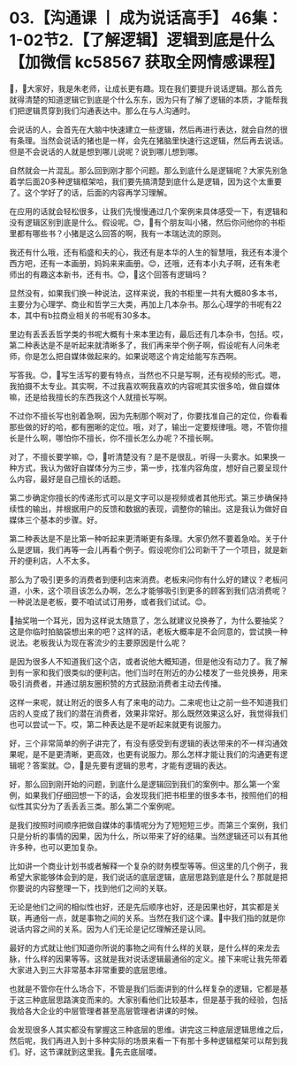 # 03.【沟通课 丨 成为说话高手】 46集：1-02节2.【了解逻辑】逻辑到底是什么【加微信 kc58567 获取全网情感课程】

🎼，🎼大家好，我是朱老师，让成长更有趣。现在我们要提升说话逻辑。那么首先就得清楚的知道逻辑它到底是个什么东东，因为只有了解了逻辑的本质，才能帮我们把逻辑贯穿到我们沟通表达中。那么在与人沟通时。

会说话的人，会首先在大脑中快速建立一些逻辑，然后再进行表达，就会自然的很有条理。当然会说话的猪也是一样，会先在猪脑里快速行这逻辑，然后再去说话。但是不会说话的人就是想到哪儿说呢？说到哪儿想到哪。

自然就会一片混乱。那么回到刚才那个问题。那么到底什么是逻辑呢？大家先别急着学后面20多种逻辑框架哈，我们要先搞清楚到底什么是逻辑，因为这个太重要了。这个学好了的话，后面的内容再学习理解。

在应用的话就会轻松很多，让我们先慢慢通过几个案例来具体感受一下，有逻辑和没有逻辑区别到底是什么。假设呢。😊，🎼有个朋友叫小猪，然后你问他你的书柜里都有哪些书？小猪是这么回答的啊，我有一本瑞达流的原则。

我还有什么哦，还有稻盛和夫的心，我还有是本华的人生的智慧哦，我还有本漫个西方吧，还有一本画册，妈妈来来画册。😊，还哦，还有本小丸子啊，还有朱老师出的有趣这本新书，还有书。😊，🎼这个回答有逻辑吗？

显然没有，如果我们换一种说法，这样来说，我的书柜里一共有大概80多本书，主要分为心理学、商业和哲学三大类，再加上几本杂书。那么心理学的书呢有22本，其中有b拉商业相关的书呢有30多本。

里边有丢丢丢哲学类的书呢大概有十来本里边有，最后还有几本杂书，包括。哎，第二种表达是不是听起来就清晰多了，我们再来举个例子啊，假设呢有人问朱老师，你是怎么把自媒体做起来的。如果说嗯这个肯定给能写东西啊。

写答我。😊，🎼写生活写的要有特点，当然也不只是写啊，还有视频的形式。嗯，我拍摄不太专业。其实啊，不过我喜欢啊我喜欢的内容呢其实很多哈，做自媒体嘛，还是给我擅长的东西我这个人就擅长写啊。

不过你不擅长写也别着急啊，因为先制那个啊对了，你要找准自己的定位，你看看那些做的好的哈，都有圈晰的定位。哦，对了，输出一定要规律哦。嗯，不管你擅长是什么啊，哪怕你不擅长，你不擅长怎么办呢？不擅长啊。

对了，不擅长要学嘛，😊，🎼听清楚没有？是不是很乱，听得一头雾水。如果换一种方式，我认为做好自媒体分为三步，第一步，找准内容角度，想好自己要呈现什么内容，最好是自己擅长的话题。

第二步确定你擅长的传递形式可以是文字可以是视频或者其他形式。第三步确保持续性的输出，并根据用户的反馈和数据的表现，调整你的输出。这是我认为做好自媒体三个基本的步骤。好。

第二种表达是不是比第一种听起来更清晰更有条理。大家仍然不要着急哈。关于什么是逻辑，我们再等一会儿再看个例子。假设呢你们公司新干了一个项目，就是新开的便利店，人不太多。

那么为了吸引更多的消费者到便利店来消费。老板来问你有什么好的建议？老板问道，小朱，这个项目该怎么办啊，怎么才能够吸引到更多的顾客到我们店消费呢？一种说法是老板，要不咱试试订用券，或者我们试试。😊。

🎼抽奖啪一个耳光，因为这样说太随意了，怎么就建议兑换券了，为什么要抽奖？这是你临时拍脑袋想出来的吧？这样的话，老板大概率是不会同意的，尝试换一种说法。老板我认为现在客流少的主要原因是什么呢？

是因为很多人不知道我们这个店，或者说他大概知道，但是他没有动力了。我了解到有一家和我们很类似的便利店。他们当时在附近的办公楼发了一些兑换券，用来吸引消费者，并通过朋友圈积赞的方式鼓励消费者主动去传播。

这样一来呢，就让附近的很多人有了来电的动力。二来呢也让之前一些不知道我们店的人变成了我们的潜在消费者，效果非常好。那么既然效果这么好，我觉得我们也可以尝试一下。哎，第二种表达是不是听起来就更有说服力。

好，三个非常简单的例子讲完了，有没有感受到有逻辑的表达带来的不一样沟通效果呢，是不是更清晰，更高效，也更有说服力。那么怎样才能让我们的沟通更有逻辑呢？答案就。😊，🎼是先要有逻辑的思考，才能有逻辑的表达。

好，那么回到刚开始的问题，到底什么是逻辑回到我们的案例中。那么第一个案例，如果我们仔细回想一下的话，会发现我们把书柜里的很多本书，按照他们的相似性其实分为了丢丢丢三类。那么第二个案例呢。

是我们按照时间顺序把做自媒体的事情呢分为了短短短三步。而第三个案例，我们只是分析的事情的因果，因为什么，所以带来了好的结果。当然逻辑还可以有其他许多种，也可以更加复杂。

比如讲一个商业计划书或者解释一个复杂的财务模型等等。但这里的几个例子，我希望大家能够体会到的是，我们说话的底层逻辑，底层思路到底是什么？那就是把你要说的内容整理一下，找到他们之间的关联。

无论是他们之间的相似性也好，还是先后顺序也好，还是因果也好，其实都是关联，再通俗一点，就是事物之间的关系。当然在我们这个课。🎼中我们指的就是你说话内容之间的关系。因为人们无论是记忆理解还是认同。

最好的方式就让他们知道你所说的事物之间有什么样的关联，是什么样的来龙去脉，什么样的因果等等。这就是我对说话逻辑最通俗的定义。接下来呢让我先带着大家进入到三大非常基本非常重要的底层思维。

也就是不管你在什么场合下，不管是我们后面讲到的什么样复杂的逻辑，它都是基于这三种底层思路演变而来的。大家别看他们比较基本，但是基于我的经验，包括我给各大企业的中层管理者甚至高层管理者讲课的时候。

会发现很多人其实都没有掌握这三种底层的思维。讲完这三种底层逻辑思维之后，然后呢，我们再进入到十多种实际的场景来看一下有那十多种逻辑框架可以帮到我们。好，这节课就到这里我。🎼先去底层喽。

